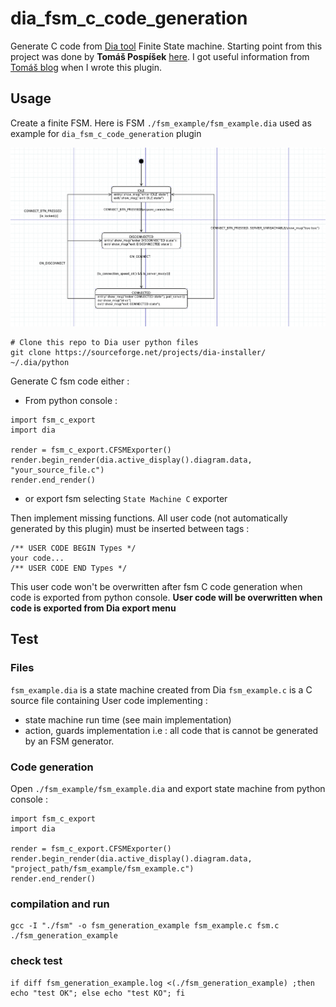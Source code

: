 # dia_fsm_c_code_generation
Generate C code from [Dia tool](https://sourceforge.net/projects/dia-installer/) Finite State machine.
Starting point from this project was done by **Tomáš Pospíšek** [here](https://github.com/tpo/dia-uml-stm-generation). 
I got useful information from [Tomáš blog](http://blog.sourcepole.ch/2012/06/07/generating-state-machines-with-dia/) when I wrote this plugin. 

## Usage 
Create a finite FSM. Here is FSM `./fsm_example/fsm_example.dia` used as example for `dia_fsm_c_code_generation` plugin

<img src="https://raw.githubusercontent.com/Lahorde/dia_fsm_c_code_generation/master/fsm_example/fsm_example.png" width="1200">

    # Clone this repo to Dia user python files
    git clone https://sourceforge.net/projects/dia-installer/ ~/.dia/python
    
Generate C fsm code either :
* From python console :

```
import fsm_c_export
import dia

render = fsm_c_export.CFSMExporter()
render.begin_render(dia.active_display().diagram.data, "your_source_file.c")
render.end_render()
```
   
* or export fsm selecting `State Machine C` exporter

Then implement missing functions. All user code (not automatically generated by this plugin) must be inserted between tags :

    /** USER CODE BEGIN Types */
    your code...
    /** USER CODE END Types */
    
This user code won't be overwritten after fsm C code generation when code is exported from python console. **User code will be overwritten when code is exported from Dia export menu**

## Test 
### Files
`fsm_example.dia` is a state machine created from Dia 
`fsm_example.c` is a C source file containing User code implementing :
* state machine run time (see main implementation)
* action, guards implementation
i.e : all code that is cannot be generated by an FSM generator.

### Code generation
Open `./fsm_example/fsm_example.dia` and export state machine from python console :  

```
import fsm_c_export
import dia

render = fsm_c_export.CFSMExporter()
render.begin_render(dia.active_display().diagram.data, "project_path/fsm_example/fsm_example.c")
render.end_render()
```

### compilation and run

    gcc -I "./fsm" -o fsm_generation_example fsm_example.c fsm.c
    ./fsm_generation_example
  
### check test

    if diff fsm_generation_example.log <(./fsm_generation_example) ;then echo "test OK"; else echo "test KO"; fi
